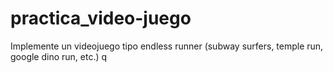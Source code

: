 # practica_video-juego
Implemente un videojuego tipo endless runner (subway surfers, temple run, google dino run, etc.) q
